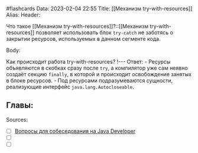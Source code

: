 #flashcards
Data: 2023-02-04 22:55
Title: [[Механизм try-with-resources]]
Alias:
Header:

Что такое [[Механизм try-with-resources]]?::[[Механизм try-with-resources]]  позволяет использовать блок `try-catch` не заботясь о закрытии ресурсов, используемых в данном сегменте кода.
<!--SR:!2023-02-06,2,210-->


Body:


Как происходит работа try-with-resources?
!---
Ответ:
	- Ресурсы объявляются в скобках сразу после `try`, а компилятор уже сам неявно создаёт секцию `finally`, в которой и происходит освобождение занятых в блоке ресурсов. 
	- Под ресурсами подразумеваются сущности, реализующие интерфейс `java.lang.Autocloseable`.



Главы:
-


Sources:
- [ ] [Вопросы для собеседования на Java Developer](https://github.com/enhorse/java-interview/blob/master/README.md#%D0%9E%D0%9E%D0%9F)
- [ ] []()
- [ ] []()
